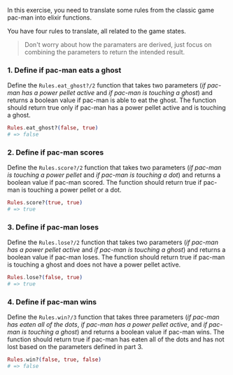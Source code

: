 In this exercise, you need to translate some rules from the classic game pac-man into elixir functions.

You have four rules to translate, all related to the game states.

> Don't worry about how the paramaters are derived, just focus on combining the parameters to return the intended result.

### 1. Define if pac-man eats a ghost

Define the `Rules.eat_ghost?/2` function that takes two parameters (_if pac-man has a power pellet active_ and _if pac-man is touching a ghost_) and returns a boolean value if pac-man is able to eat the ghost. The function should return true only if pac-man has a power pellet active and is touching a ghost.

```elixir
Rules.eat_ghost?(false, true)
# => false
```

### 2. Define if pac-man scores

Define the `Rules.score?/2` function that takes two parameters (_if pac-man is touching a power pellet_ and _if pac-man is touching a dot_) and returns a boolean value if pac-man scored. The function should return true if pac-man is touching a power pellet or a dot.

```elixir
Rules.score?(true, true)
# => true
```

### 3. Define if pac-man loses

Define the `Rules.lose?/2` function that takes two parameters (_if pac-man has a power pellet active_ and _if pac-man is touching a ghost_) and returns a boolean value if pac-man loses. The function should return true if pac-man is touching a ghost and does not have a power pellet active.

```elixir
Rules.lose?(false, true)
# => true
```

### 4. Define if pac-man wins

Define the `Rules.win?/3` function that takes three parameters (_if pac-man has eaten all of the dots_, _if pac-man has a power pellet active_, and _if pac-man is touching a ghost_) and returns a boolean value if pac-man wins. The function should return true if pac-man has eaten all of the dots and has not lost based on the parameters defined in part 3.

```elixir
Rules.win?(false, true, false)
# => false
```

